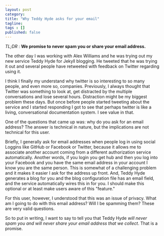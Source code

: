 ```yaml
---
layout: post 
category: 
title: "Why Teddy Hyde asks for your email"
tagline: 
tags : [] 
published: false
---
```


*TL;DR* : **We promise to never spam you or share your email address.**

The other day I was working with Alex Williams and he was trying out my new service Teddy Hyde for Jekyll blogging. He tweeted that he was trying it out and several people have retweeted with feedback on Twitter regarding using it.

I think I finally my understand why twitter is so interesting to so many people, and even more so, companies. Previously, I always thought that Twitter was something to look at, get distracted by the multiple conversations and lose several hours. Distraction might be my biggest problem these days. But once before people started tweeting about the service and I started responding I got to see that perhaps twitter is like a living, conversational documentation system. I see value in that.

One of the questions that came up was: why do you ask for an email address? The answer is technical in nature, but the implications are not technical for this user.

Briefly, I generally ask for email addresses when people log in using social Loggins like GitHub or Facebook or Twitter, because it allows me to associate another account coming from a different authorization service automatically. Another words, if you login you get hub and then you log into your Facebook and you have the same email address in your account I know you are the same person. This is somewhat of a challenging problem and it makes it easier I ask for the address up front. And, Teddy Hyde generates a blog for you and the blog configuration file has an email field, and the service automatically wires this in for you. I should make this optional or at least make users aware of this "feature."

For this user, however, I understood that this was an issue of privacy. What am I going to do with this email address? Will I be spamming them? These are very valid questions.

So to put in writing, I want to say to tell you that Teddy Hyde *will never spam you and will never share your email address that we collect*. That is a promise.